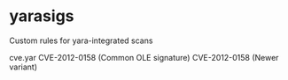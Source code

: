 yarasigs
========

Custom rules for yara-integrated scans


cve.yar
  CVE-2012-0158 (Common OLE signature)
  CVE-2012-0158 (Newer variant)
